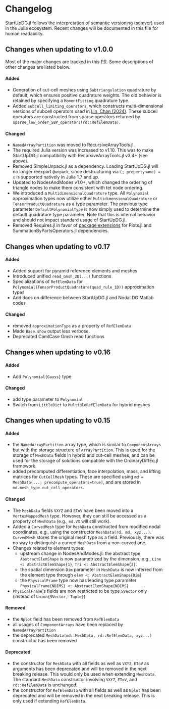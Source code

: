 # Changelog

StartUpDG.jl follows the interpretation of [semantic versioning (semver)](https://julialang.github.io/Pkg.jl/dev/compatibility/#Version-specifier-format-1) used in the Julia ecosystem. Recent changes will be documented in this file for human readability.

## Changes when updating to v1.0.0

Most of the major changes are tracked in this [PR](https://github.com/jlchan/StartUpDG.jl/pull/160). Some descriptions of other changes are listed below. 

#### Added

* Generation of cut-cell meshes using `Subtriangulation` quadrature by default, which ensures positive quadrature weights. The old behavior is retained by specifying a `MomentFitting` quadrature type. 
* Added `subcell_limiting_operators`, which constructs multi-dimensional versions of subcell operators used in [Lin, Chan (2024)](https://doi.org/10.1016/j.jcp.2023.112677). These subcell operators are constructed from sparse operators returned by `sparse_low_order_SBP_operators(rd::RefElemData)`.

#### Changed

* `NamedArrayPartition` was moved to RecursiveArrayTools.jl. 
* The required Julia version was increased to v1.10. This was to make StartUpDG.jl compatibility with RecursiveArrayTools.jl v3.4+ (see above).
* Removed SimpleUnpack.jl as a dependency. Loading StartUpDG.jl will no longer reexport `@unpack`, since destructuring via `(; propertyname) = x` is supported natively in Julia 1.7 and up.
* Updated to NodesAndModes v1.0+, which changed the ordering of triangle nodes to make them consistent with tet node ordering. 
* We introduced a `MultidimensionalQuadrature` type. All `Polynomial` approximation types now utilize either `MultidimensionalQuadrature` or `TensorProductQuadrature` as a type parameter. The previous type parameter `DefaultPolynomialType` is now simply used to determine the default quadrature type parameter. Note that this is internal behavior and should not impact standard usage of StartUpDG.jl.
* Removed Requires.jl in favor of [package extensions](https://pkgdocs.julialang.org/v1/creating-packages/#Conditional-loading-of-code-in-packages-(Extensions)) for Plots.jl and SummationByPartsOperators.jl dependencies. 


## Changes when updating to v0.17

#### Added
* Added support for pyramid reference elements and meshes
* Introduced unified `read_Gmsh_2D(...)` functions 
* Specializations of `RefElemData` for `Polynomial(TensorProductQuadrature(quad_rule_1D))` approximation types
* Add docs on difference between StartUpDG.jl and Nodal DG Matlab codes

#### Changed
* removed `approximationType` as a property of `RefElemData` 
* Made `Base.show` output less verbose. 
* Deprecated CamlCase Gmsh read functions

## Changes when updating to v0.16

#### Added
* Add `Polynomial{Gauss}` type

#### Changed
* add type parameter to `Polynomial`
* Switch from `LittleDict` to `MultipleRefElemData` for hybrid meshes

## Changes when updating to v0.15

#### Added 

* the `NamedArrayPartition` array type, which is similar to `ComponentArrays` but with the storage structure of `ArrayPartition`. This is used for the storage of `MeshData` fields in hybrid and cut-cell meshes, and can be used for the storage of solutions compatible with the OrdinaryDiffEq.jl framework. 
* added precomputed differentiation, face interpolation, mass, and lifting matrices for `CutCellMesh` types. These are specified using `md = MeshData(...; precompute_operators=true)`, and are stored in `md.mesh_type.cut_cell_operators`. 

#### Changed

* The `MeshData` fields `VXYZ` and `EToV` have been moved into a `VertexMappedMesh` type. However, they can still be accessed as a property of `MeshData` (e.g., `md.VX` will still work). 
* Added a `CurvedMesh` type for `MeshData` constructed from modified nodal coordinates, e.g., using the constructor `MeshData(rd, md, xyz...)`. `CurvedMesh` stores the original mesh type as a field. Previously, there was no way to distinguish a curved `MeshData` from a non-curved one.
* Changes related to element types:
  * upstream change in NodesAndModes.jl: the abstract type `AbstractElemShape` is now parametrized by the dimension, e.g., `Line <: AbstractElemShape{1}`, `Tri <: AbstractElemShape{2}`. 
  * the spatial dimension `Dim` parameter in `MeshData` is now inferred from the element type through `elem <: AbstractElemShape{Dim}`
  * the `PhysicalFrame` type now has leading type parameter `PhysicalFrame{NDIMS} <: AbstractElemShape{NDIMS}`
* `PhysicalFrame`'s fields are now restricted to be type `SVector` only (instead of `Union{SVector, Tuple}`)

#### Removed 

* the `Nplot` field has been removed from `RefElemData`
* all usages of `ComponentArrays` have been replaced by `NamedArrayPartition`
* the deprecated `MeshData(md::MeshData, rd::RefElemData, xyz...)` constructor has been removed

#### Deprecated

* the constructor for `MeshData` with all fields as well as `VXYZ`, `EToV` as arguments has been deprecated and will be removed in the next breaking release. This would only be used when extending `MeshData`. The standard `MeshData` constructor involving `VXYZ`, `EToV`, and `rd::RefElemData` is unchanged. 
* the constructor for `RefElemData` with all fields as well as `Nplot` has been deprecated and will be removed in the next breaking release. This is only used if extending `RefElemData`. 

